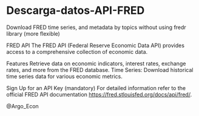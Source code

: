 # Descarga-datos-API-FRED
Download FRED time series, and metadata by topics without using fredr library (more flexible)

FRED API
The FRED API (Federal Reserve Economic Data API) provides access to a comprehensive collection of economic data.

Features
Retrieve data on economic indicators, interest rates, exchange rates, and more from the FRED database.
Time Series: Download historical time series data for various economic metrics.

Sign Up for an API Key (mandatory)
For detailed information refer to the official FRED API documentation https://fred.stlouisfed.org/docs/api/fred/.

@Argo_Econ